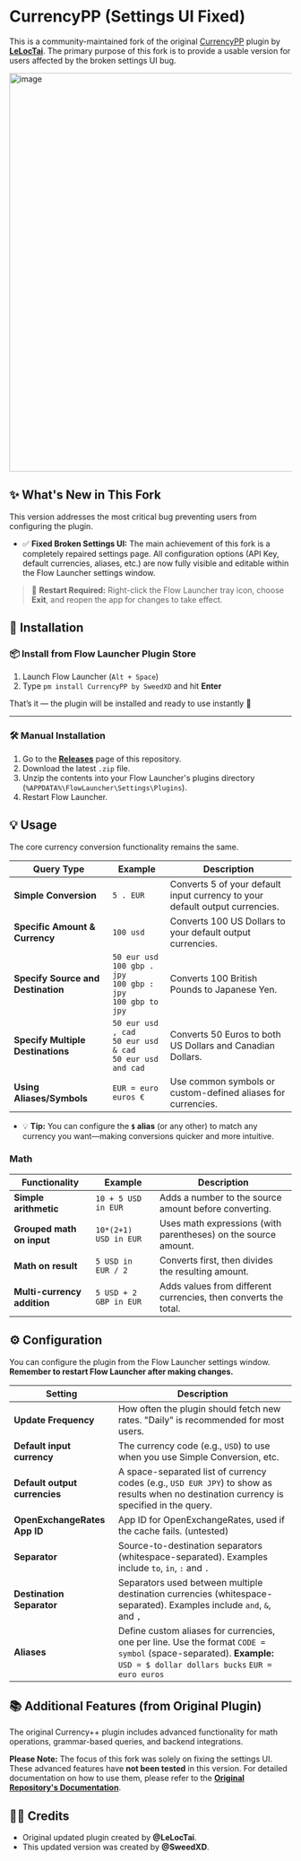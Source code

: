 # CurrencyPP (Settings UI Fixed)
This is a community-maintained fork of the original [CurrencyPP](https://github.com/LeLocTai/Flow.Launcher.Plugin.CurrencyPP) plugin by **[LeLocTai](https://github.com/LeLocTai)**. The primary purpose of this fork is to provide a usable version for users affected by the broken settings UI bug.

<img width="826" height="711" alt="image" src="https://github.com/user-attachments/assets/6164e8f2-a8f6-4bd6-a1ff-b02ad94cbc91" />

## ✨ What's New in This Fork

This version addresses the most critical bug preventing users from configuring the plugin.

*   ✅ **Fixed Broken Settings UI:** The main achievement of this fork is a completely repaired settings page. All configuration options (API Key, default currencies, aliases, etc.) are now fully visible and editable within the Flow Launcher settings window.
> 🔄 **Restart Required:** Right-click the Flow Launcher tray icon, choose **Exit**, and reopen the app for changes to take effect.

## 🚀 Installation
### 📦 Install from Flow Launcher Plugin Store

1. Launch Flow Launcher (`Alt + Space`)
2. Type `pm install CurrencyPP by SweedXD` and hit **Enter**

That’s it — the plugin will be installed and ready to use instantly 🎉

---

### 🛠 Manual Installation

1.  Go to the [**Releases**](https://github.com/YOUR_USERNAME/YOUR_REPOSITORY/releases) page of this repository.
2.  Download the latest `.zip` file.
3.  Unzip the contents into your Flow Launcher's plugins directory (`%APPDATA%\FlowLauncher\Settings\Plugins`).
4.  Restart Flow Launcher.

## 💡 Usage

The core currency conversion functionality remains the same.

| Query Type                         | Example                                                                | Description                                                                  |
| ---------------------------------- | ---------------------------------------------------------------------- | ---------------------------------------------------------------------------- |
| **Simple Conversion**              | `5 . EUR`                                                              | Converts 5 of your default input currency to your default output currencies. |
| **Specific Amount & Currency**     | `100 usd`                                                              | Converts 100 US Dollars to your default output currencies.                   |
| **Specify Source and Destination** | `50 eur usd`<br>`100 gbp . jpy`<br>`100 gbp : jpy`<br>`100 gbp to jpy` | Converts 100 British Pounds to Japanese Yen.                                 |
| **Specify Multiple Destinations**  | `50 eur usd , cad`<br>`50 eur usd & cad`<br>`50 eur usd and cad`       | Converts 50 Euros to both US Dollars and Canadian Dollars.                   |
| **Using Aliases/Symbols**          | `EUR = euro euros €`                                                   | Use common symbols or custom-defined aliases for currencies.                 |

- 💡 **Tip:** You can configure the **`$` alias** (or any other) to match any currency you want—making conversions quicker and more intuitive.
### Math

| **Functionality**           | **Example**            | **Description**                                                 |
| --------------------------- | ---------------------- | --------------------------------------------------------------- |
| **Simple arithmetic**       | `10 + 5 USD in EUR`    | Adds a number to the source amount before converting.           |
| **Grouped math on input**   | `10*(2+1) USD in EUR`  | Uses math expressions (with parentheses) on the source amount.  |
| **Math on result**          | `5 USD in EUR / 2`     | Converts first, then divides the resulting amount.              |
| **Multi-currency addition** | `5 USD + 2 GBP in EUR` | Adds values from different currencies, then converts the total. |


## ⚙️ Configuration

You can configure the plugin from the Flow Launcher settings window. **Remember to restart Flow Launcher after making changes.**

| Setting                       | Description                                                                                                                                                          |
| ----------------------------- | -------------------------------------------------------------------------------------------------------------------------------------------------------------------- |
| **Update Frequency**          | How often the plugin should fetch new rates. "Daily" is recommended for most users.                                                                                  |
| **Default input currency**    | The currency code (e.g., `USD`) to use when you use Simple Conversion, etc.                                                                                          |
| **Default output currencies** | A space-separated list of currency codes (e.g., `USD EUR JPY`) to show as results when no destination currency is specified in the query.                            |
| **OpenExchangeRates App ID**  | App ID for OpenExchangeRates, used if the cache fails. (untested)                                                                                                    |
| **Separator**                 | Source-to-destination separators (whitespace-separated). Examples include `to`, `in`, `:` and `.`                                                                    |
| **Destination Separator**     | Separators used between multiple destination currencies (whitespace-separated). Examples include `and`, `&`, and `,`                                                 |
| **Aliases**                   | Define custom aliases for currencies, one per line. Use the format `CODE = symbol` (space-separated). **Example:** `USD = $ dollar dollars bucks` `EUR = euro euros` |

## 📚 Additional Features (from Original Plugin)

The original Currency++ plugin includes advanced functionality for math operations, grammar-based queries, and backend integrations.

**Please Note:** The focus of this fork was solely on fixing the settings UI. These advanced features have **not been tested** in this version. For detailed documentation on how to use them, please refer to the [**Original Repository's Documentation**](https://github.com/LeLocTai/Flow.Launcher.Plugin.CurrencyPP).

## 👨‍💼 Credits

*   Original updated plugin created by **@LeLocTai**.
*   This updated version was created by **@SweedXD**.
